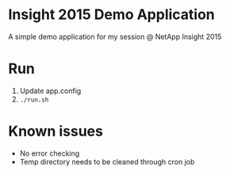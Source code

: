 # Insight 2015 Demo Application
A simple demo application for my session @ NetApp Insight 2015

# Run
1. Update app.config
2. `./run.sh`

# Known issues
* No error checking
* Temp directory needs to be cleaned through cron job
